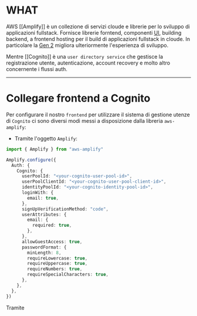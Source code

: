# WHAT

AWS [[Amplify]] è un collezione di servizi cloude e librerie per lo sviluppo di applicazioni fullstack.
Fornisce librerie forntend, componenti [UI](UI), building backend, a frontend hosting per il build di applicazioni fullstack in cloude. In particolare la [Gen 2](https://docs.amplify.aws/react/how-amplify-works/concepts/) migliora ulteriormente l'esperienza di sviluppo.

Mentre [[Cognito]] è una `user directory service` che gestisce la registrazione utente, autenticazione, account recovery e molto altro concernente i flussi auth.

---

# Collegare frontend a Cognito

Per configurare il nostro `frontend` per utilizzare il sistema di gestione utenze di `Cognito` ci sono diversi modi messi a disposizione dalla libreria `aws-amplify`:

- Tramite l'oggetto `Amplify`:

```ts
import { Amplify } from "aws-amplify"

Amplify.configure({
  Auth: {
    Cognito: {
      userPoolId: "<your-cognito-user-pool-id>",
      userPoolClientId: "<your-cognito-user-pool-client-id>",
      identityPoolId: "<your-cognito-identity-pool-id>",
      loginWith: {
        email: true,
      },
      signUpVerificationMethod: "code",
      userAttributes: {
        email: {
          required: true,
        },
      },
      allowGuestAccess: true,
      passwordFormat: {
        minLength: 8,
        requireLowercase: true,
        requireUppercase: true,
        requireNumbers: true,
        requireSpecialCharacters: true,
      },
    },
  },
})
```

Tramite 